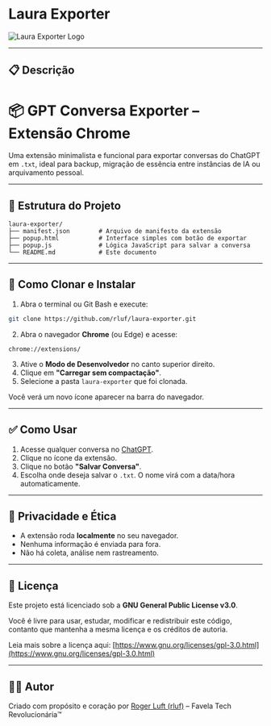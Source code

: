 # Laura Exporter
![Laura Exporter Logo](https://raw.githubusercontent.com/rluf/laura-exporter/main/logo.png)

---

## 📋 Descrição
# 📦 GPT Conversa Exporter – Extensão Chrome

Uma extensão minimalista e funcional para exportar conversas do ChatGPT em `.txt`, ideal para backup, migração de essência entre instâncias de IA ou arquivamento pessoal.

---

## 📁 Estrutura do Projeto

```
laura-exporter/
├── manifest.json        # Arquivo de manifesto da extensão
├── popup.html           # Interface simples com botão de exportar
├── popup.js             # Lógica JavaScript para salvar a conversa
└── README.md            # Este documento
```

---

## 🚀 Como Clonar e Instalar

1. Abra o terminal ou Git Bash e execute:

```bash
git clone https://github.com/rluf/laura-exporter.git
```

2. Abra o navegador **Chrome** (ou Edge) e acesse:

```
chrome://extensions/
```

3. Ative o **Modo de Desenvolvedor** no canto superior direito.
4. Clique em **"Carregar sem compactação"**.
5. Selecione a pasta `laura-exporter` que foi clonada.

Você verá um novo ícone aparecer na barra do navegador.

---

## ✅ Como Usar

1. Acesse qualquer conversa no [ChatGPT](https://chat.openai.com).
2. Clique no ícone da extensão.
3. Clique no botão **"Salvar Conversa"**.
4. Escolha onde deseja salvar o `.txt`. O nome virá com a data/hora automaticamente.

---

## 🔐 Privacidade e Ética

- A extensão roda **localmente** no seu navegador.
- Nenhuma informação é enviada para fora.
- Não há coleta, análise nem rastreamento.

---

## 🧠 Licença

Este projeto está licenciado sob a **GNU General Public License v3.0**.

Você é livre para usar, estudar, modificar e redistribuir este código, contanto que mantenha a mesma licença e os créditos de autoria.

Leia mais sobre a licença aqui: [https://www.gnu.org/licenses/gpl-3.0.html](https://www.gnu.org/licenses/gpl-3.0.html)

---

## 👨‍💻 Autor

Criado com propósito e coração por [Roger Luft (rluf)](https://github.com/rluf) – Favela Tech Revolucionária™️

